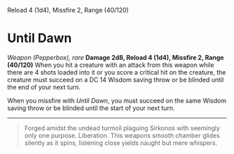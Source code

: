 Reload 4 (1d4), Missfire 2, Range (40/120)
# Until Dawn
*Weapon (Pepperbox), rare*
**Damage 2d8, Reload 4 (1d4), Missfire 2, Range (40/120)**
When you hit a creature with an attack from this weapon while there are 4 shots loaded into it or you score a critical hit on the creature, the creature must succeed on a DC 14 Wisdom saving throw or be blinded until the end of your next turn.

When you missfire with *Until Dawn*, you must succeed on the same Wisdom saving throw or be blinded until the start of your next turn.

---
> Forged amidst the undead turmoil plaguing Sirkonos with seemingly only one purpose. 
> Liberation. 
> This weapons smooth chamber glides silently as it spins, listening close yields naught but mere whispers.

